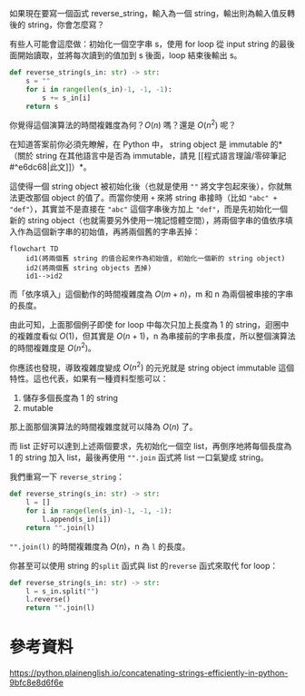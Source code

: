 如果現在要寫一個函式 reverse_string，輸入為一個 string，輸出則為輸入值反轉後的 string，你會怎麼寫？

有些人可能會這麼做：初始化一個空字串 s，使用 for loop 從 input string 的最後面開始讀取，並將每次讀到的值加到 s 後面，loop 結束後輸出 s。

```Python
def reverse_string(s_in: str) -> str:
    s = ""
    for i in range(len(s_in)-1, -1, -1):
        s += s_in[i]
    return s
```

你覺得這個演算法的時間複雜度為何？$O(n)$ 嗎？還是 $O(n^2)$ 呢？

在知道答案前你必須先瞭解，在 Python 中， string object 是 immutable 的*（關於 string 在其他語言中是否為 immutable，請見 [[程式語言理論/零碎筆記#^e6dc68|此文]]）*。

這使得一個 string object 被初始化後（也就是使用 `""` 將文字包起來後），你就無法更改那個 object 的值了。而當你使用 `+` 來將 string 串接時（比如 `"abc" + "def"`），其實並不是直接在 `"abc"` 這個字串後方加上 `"def"`，而是先初始化一個新的 string object（也就需要另外使用一塊記憶體空間），將兩個字串的值依序填入作為這個新字串的初始值，再將兩個舊的字串丟掉：

```mermaid
flowchart TD
    id1(將兩個舊 string 的值合起來作為初始值, 初始化一個新的 string object)
    id2(將兩個舊 string objects 丟掉)
    id1-->id2
```

而「依序填入」這個動作的時間複雜度為 $O(m+n)$，m 和 n 為兩個被串接的字串的長度。

由此可知，上面那個例子即使 for loop 中每次只加上長度為 1 的 string，迴圈中的複雜度看似 $O(1)$，但其實是 $O(n+1)$，n 為串接前的字串長度，所以整個演算法的時間複雜度是 $O(n^2)$。

你應該也發現，導致複雜度變成 $O(n^2)$ 的元兇就是 string object immutable 這個特性。這也代表，如果有一種資料型態可以：

1. 儲存多個長度為 1 的 string
2. mutable

那上面那個演算法的時間複雜度就可以降為 $O(n)$ 了。

而 list 正好可以達到上述兩個要求，先初始化一個空 list，再倒序地將每個長度為 1 的 string 加入 list，最後再使用 `"".join` 函式將 list 一口氣變成 string。

我們重寫一下 `reverse_string`：

```Python
def reverse_string(s_in: str) -> str:
    l = []
    for i in range(len(s_in)-1, -1, -1):
        l.append(s_in[i])
    return "".join(l)
```

`"".join(l)` 的時間複雜度為 $O(n)$，n 為 `l` 的長度。

你甚至可以使用 string 的`split` 函式與 list 的`reverse` 函式來取代 for loop：

```Python
def reverse_string(s_in: str) -> str:
    l = s_in.split("")
    l.reverse()
    return "".join(l)
```

# 參考資料

<https://python.plainenglish.io/concatenating-strings-efficiently-in-python-9bfc8e8d6f6e>
